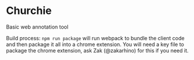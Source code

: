 # Churchie

Basic web annotation tool


Build process:
`npm run package` will run webpack to bundle the client code and then package it all into a chrome extension. You will need a key file to package the chrome extension, ask Zak (@zakarhino) for this if you need it.
